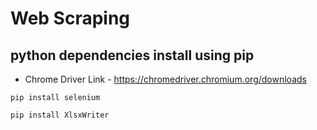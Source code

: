 # Web Scraping 

## python dependencies install using pip
-  Chrome Driver Link - https://chromedriver.chromium.org/downloads

```
pip install selenium

pip install XlsxWriter
```